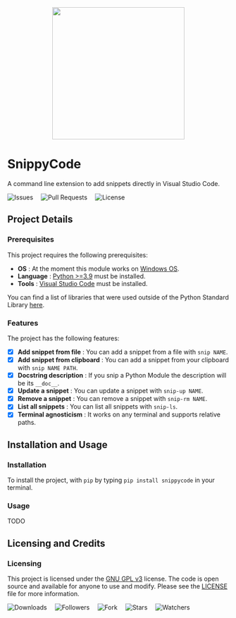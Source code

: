  <div align="center">
  <img src="https://user-images.githubusercontent.com/93403866/188535751-98022c23-8258-4db0-9816-14df7cd4cf33.png" width="300">
</div>

# SnippyCode
A command line extension to add snippets directly in Visual Studio Code.

![Issues](https://img.shields.io/github/issues/FabioFlorey/SnippyCode)&emsp;
![Pull Requests](https://img.shields.io/github/issues-pr/FabioFlorey/SnippyCode)&emsp;
![License](https://img.shields.io/github/license/FabioFlorey/SnippyCode)

## Project Details
### Prerequisites
This project requires the following prerequisites:

- **OS** : At the moment this module works on <ins>Windows OS</ins>.
- **Language** : <ins>Python >=3.9</ins> must be installed.
- **Tools** : <ins>Visual Studio Code</ins> must be installed.

You can find a list of libraries that were used outside of the Python Standard Library [here](requirements.txt).

### Features
The project has the following features:

- [x] **Add snippet from file** : You can add a snippet from a file with `snip NAME`.
- [x] **Add snippet from clipboard** : You can add a snippet from your clipboard with `snip NAME PATH`.
- [x] **Docstring description** : If you snip a Python Module the description will be its `__doc__`.
- [x] **Update a snippet** :  You can update a snippet with `snip-up NAME`.
- [x] **Remove a snippet** :  You can remove a snippet with `snip-rm NAME`.
- [x] **List all snippets** :  You can list all snippets with `snip-ls`.
- [x] **Terminal agnosticism** :  It works on any terminal and supports relative paths.

## Installation and Usage
### Installation
To install the project, with `pip` by typing `pip install snippycode` in your terminal.

### Usage
TODO


## Licensing and Credits
### Licensing
This project is licensed under the [GNU GPL v3](https://www.gnu.org/licenses/gpl-3.0.html) license. 
The code is open source and available for anyone to use and modify. Please see the [LICENSE](LICENSE.md) file for more information. 

![Downloads](https://img.shields.io/pypi/dm/snippycode)&emsp;
![Followers](https://img.shields.io/github/followers/FabioFlorey?style=social)&emsp;
![Fork](https://img.shields.io/github/forks/FabioFlorey/SnippyCode?style=social)&emsp;
![Stars](https://img.shields.io/github/stars/FabioFlorey/SnippyCode?style=social)&emsp;
![Watchers](https://img.shields.io/github/watchers/FabioFlorey/SnippyCode?style=social)&emsp;

